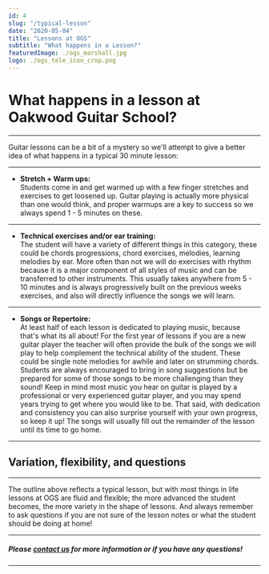 ```yaml
---
id: 4
slug: "/typical-lesson"
date: "2020-05-04"
title: "Lessons at OGS"
subtitle: "What happens in a Lesson?"
featuredImage: ./ogs_marshall.jpg
logo: ./ogs_tele_icon_crop.png
---
```


# **What happens in a lesson at Oakwood Guitar School?**
---
Guitar lessons can be a bit of a mystery so we'll attempt to give a better idea of what happens in a typical 30 minute lesson:

---
- **Stretch + Warm ups:**  
Students come in and get warmed up with a few finger stretches and exercises to get loosened up.  Guitar playing is actually more physical than one would think, and proper warmups are a key to success so we always spend 1 - 5 minutes on these.
---
- **Technical exercises and/or ear training:**  
The student will have a variety of different things in this category, these could be chords progressions, chord exercises, melodies, learning melodies by ear.  More often than not we will do exercises with rhythm because it is a major component of all styles of music and can be transferred to other instruments.  This usually takes anywhere from 5 - 10 minutes and is always progressively built on the previous weeks exercises, and also will directly influence the songs we will learn.
---
- **Songs or Repertoire:**  
At least half of each lesson is dedicated to playing music, because that's what its all about!  For the first year of lessons if you are a new guitar player the teacher will often provide the bulk of the songs we will play to help complement the technical ability of the student.  These could be single note melodies for awhile and later on strumming chords.  Students are always encouraged to bring in song suggestions but be prepared for some of those songs to be more challenging than they sound!  Keep in mind most music you hear on guitar is played by a professional or very experienced guitar player, and you may spend years trying to get where you would like to be.  That said, with dedication and consistency you can also surprise yourself with your own progress, so keep it up!  The songs will usually fill out the remainder of the lesson until its time to go home.  

---
## **Variation, flexibility, and questions**
---
The outline above reflects a typical lesson, but with most things in life lessons at OGS are fluid and flexible; the more advanced the student becomes, the more variety in the shape of lessons.  And always remember to ask questions if you are not sure of the lesson notes or what the student should be doing at home!  

---
##### **Please [contact us](mailto:info@oakwoodguitarschool.com "Oakwood Guitar School") for more information or if you have any questions!**
---